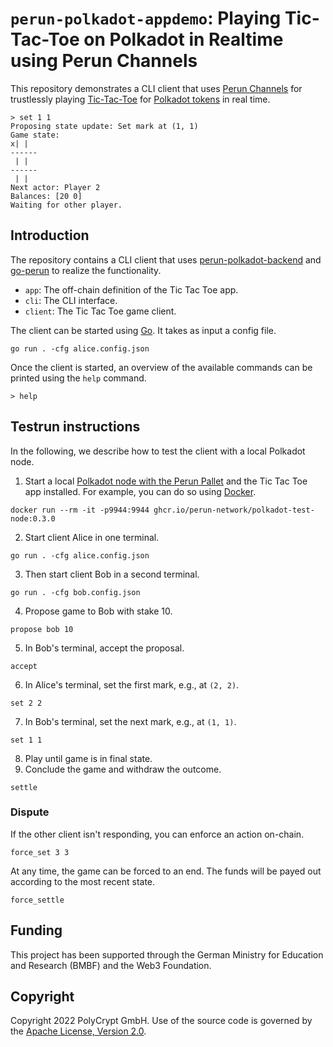 # `perun-polkadot-appdemo`: Playing Tic-Tac-Toe on Polkadot in Realtime using Perun Channels

This repository demonstrates a CLI client that uses [Perun Channels](https://github.com/hyperledger-labs/go-perun) for trustlessly playing [Tic-Tac-Toe](https://en.wikipedia.org/wiki/Tic-tac-toe) for [Polkadot tokens](https://polkadot.network) in real time.

```
> set 1 1
Proposing state update: Set mark at (1, 1)
Game state:
x| | 
------
 | | 
------
 | | 
Next actor: Player 2
Balances: [20 0]
Waiting for other player.
```

## Introduction

The repository contains a CLI client that uses [perun-polkadot-backend](https://github.com/perun-network/perun-polkadot-backend) and [go-perun](https://github.com/hyperledger-labs/go-perun) to realize the functionality.

* `app`: The off-chain definition of the Tic Tac Toe app.
* `cli`: The CLI interface.
* `client`: The Tic Tac Toe game client.

The client can be started using [Go](https://go.dev).
It takes as input a config file.
```
go run . -cfg alice.config.json
```

Once the client is started, an overview of the available commands can be printed using the `help` command.

```
> help
```

## Testrun instructions

In the following, we describe how to test the client with a local Polkadot node.

1. Start a local [Polkadot node  with the Perun Pallet](https://github.com/perun-network/perun-polkadot-node) and the Tic Tac Toe app installed.
For example, you can do so using [Docker](https://www.docker.com).
```
docker run --rm -it -p9944:9944 ghcr.io/perun-network/polkadot-test-node:0.3.0
```

2. Start client Alice in one terminal.
```
go run . -cfg alice.config.json
```

3. Then start client Bob in a second terminal.
```
go run . -cfg bob.config.json
```

4. Propose game to Bob with stake 10.
```
propose bob 10
```
5. In Bob's terminal, accept the proposal.
```
accept
```
6. In Alice's terminal, set the first mark, e.g., at `(2, 2)`.
```
set 2 2
```
7. In Bob's terminal, set the next mark, e.g., at `(1, 1)`.
```
set 1 1
```
8. Play until game is in final state.
9. Conclude the game and withdraw the outcome.
```
settle
```

### Dispute

If the other client isn't responding, you can enforce an action on-chain.
```
force_set 3 3
```
At any time, the game can be forced to an end. The funds will be payed out according to the most recent state.
```
force_settle
```

## Funding

This project has been supported through the German Ministry for Education and Research (BMBF) and the Web3 Foundation.

## Copyright

Copyright 2022 PolyCrypt GmbH.
Use of the source code is governed by the [Apache License, Version 2.0](LICENSE).
